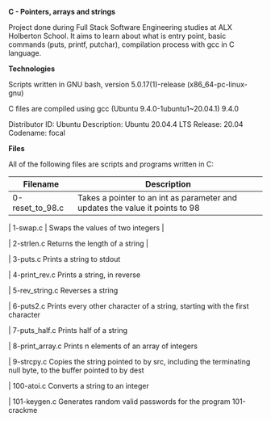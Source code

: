 __C - Pointers, arrays and strings__

Project done during Full Stack Software Engineering studies at ALX Holberton School. It aims to learn about what is entry point, basic commands (puts, printf, putchar), compilation process with gcc in C language.

__Technologies__

Scripts written in GNU bash, version 5.0.17(1)-release (x86_64-pc-linux-gnu) 

C files are compiled using gcc (Ubuntu 9.4.0-1ubuntu1~20.04.1) 9.4.0

Distributor ID: Ubuntu
Description:    Ubuntu 20.04.4 LTS
Release:        20.04
Codename:       focal

__Files__                                                                                                                             
                                                                                                                                      
All of the following files are scripts and programs written in C: 

| __Filename__       |   __Description__
| -----------------  |  ---------------------------------------------------------------------------------------------------------- |
| 0-reset_to_98.c	   |  Takes a pointer to an int as parameter and updates the value it points to 98

| 1-swap.c	         |    Swaps the values of two integers  |                                                                         

| 2-strlen.c             Returns the length of a string    |                                                                        
                                                                                                         
| 3-puts.c	             Prints a string to stdout

| 4-print_rev.c	         Prints a string, in reverse

| 5-rev_string.c	       Reverses a string

| 6-puts2.c	             Prints every other character of a string, starting with the first character

| 7-puts_half.c	         Prints half of a string

| 8-print_array.c        Prints n elements of an array of integers

| 9-strcpy.c	           Copies the string pointed to by src, including the terminating null byte, to the buffer pointed to by dest

| 100-atoi.c	           Converts a string to an integer

|  101-keygen.c	         Generates random valid passwords for the program 101-crackme

